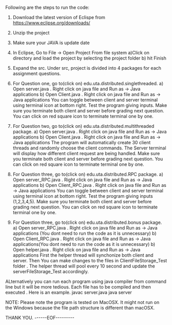 Following are the steps to run the code: 

1) Download the latest version of Eclispe from https://www.eclipse.org/downloads/ 

2) Unzip the project 

3) Make sure your JAVA is update date

4) In Eclipse, Go to File -> Open Project From file system 
	a)Click on directory and load the project by selecting the project folder 
	b) hit Finish

5) Expand the src. Under src, project is divided into 4 packages for each assignment questions. 

6) For Question one, go to(click on) edu.uta.distributed.singlethreaded.
	a) Open server.java . Right click on java file and Run as -> Java applications
	b) Open Client.java . Right click on java file and Run as -> Java applications
You can toggle between client and server terminal using terminal icon at bottom right. Test the program giving inputs. 
Make sure you terminate both client and server before grading next question. You can click on red square icon to terminate terminal one by one. 

7) For Question two, go to(click on) edu.uta.distributed.multithreaded package.
	a) Open server.java . Right click on java file and Run as -> Java applications
	b) Open Client.java . Right click on java file and Run as -> Java applications
The program will automatically create 30 client threads and randomly choose the client commands.  The Server terminal will display how different client request are being handled. 
Make sure you terminate both client and server before grading next question. You can click on red square icon to terminate terminal one by one. 

8) For Question three, go to(click on) edu.uta.distributed.RPC package.
	a) Open server_RPC.java . Right click on java file and Run as -> Java applications
	b) Open Client_RPC.java . Right click on java file and Run as -> Java applications
You can toggle between client and server terminal using terminal icon at bottom right. Test the program giving inputs (1,2,3,4,5). 
Make sure you terminate both client and server before grading next question. You can click on red square icon to terminate terminal one by one.

9) For Question three, go to(click on) edu.uta.distributed.bonus package.
	a) Open server_RPC.java . Right click on java file and Run as -> Java applications (You dont need to run the code as it is unnecessary)
	b) Open Client_RPC.java . Right click on java file and Run as -> Java applications(You dont need to run the code as it is unnecessary)
	b) Open helper.java . Right click on java file and Run as -> Java applications
First the helper thread will synchonize both client and server. Then You can make changes to the files in ClientFileStorage_Test folder . The helper thread will pool every 10 second and update the serverFileStorage_Test accordingly. 

ALternatively you can run each program using java compiler from command line but it will be more tedious. Each file has to be compiled and then executed . Here is an example. 
javac server.java
java server


NOTE: Please note the program is tested on MacOSX. It might not run on the Windows because the file path structure is different than macOSX. 

THANK YOU. 
------EOF---------

